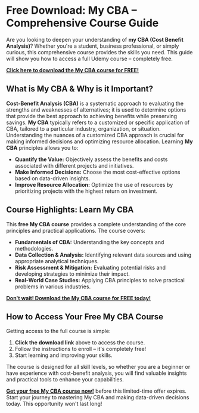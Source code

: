 # Free Download: My CBA – Comprehensive Course Guide

Are you looking to deepen your understanding of **my CBA (Cost Benefit Analysis)**? Whether you're a student, business professional, or simply curious, this comprehensive course provides the skills you need.  This guide will show you how to access a full Udemy course – completely free.

[**Click here to download the My CBA course for FREE!**](https://udemywork.com/my-cba)

## What is My CBA & Why is it Important?

**Cost-Benefit Analysis (CBA)** is a systematic approach to evaluating the strengths and weaknesses of alternatives; it is used to determine options that provide the best approach to achieving benefits while preserving savings. **My CBA** typically refers to a customized or specific application of CBA, tailored to a particular industry, organization, or situation.  Understanding the nuances of a customized CBA approach is crucial for making informed decisions and optimizing resource allocation. Learning **My CBA** principles allows you to:

*   **Quantify the Value:**  Objectively assess the benefits and costs associated with different projects and initiatives.
*   **Make Informed Decisions:**  Choose the most cost-effective options based on data-driven insights.
*   **Improve Resource Allocation:**  Optimize the use of resources by prioritizing projects with the highest return on investment.

## Course Highlights: Learn My CBA

This **free My CBA course** provides a complete understanding of the core principles and practical applications. The course covers:

*   **Fundamentals of CBA:** Understanding the key concepts and methodologies.
*   **Data Collection & Analysis:** Identifying relevant data sources and using appropriate analytical techniques.
*   **Risk Assessment & Mitigation:**  Evaluating potential risks and developing strategies to minimize their impact.
*   **Real-World Case Studies:**  Applying CBA principles to solve practical problems in various industries.

[**Don't wait! Download the My CBA course for FREE today!**](https://udemywork.com/my-cba)

## How to Access Your Free My CBA Course

Getting access to the full course is simple:

1.  **Click the download link** above to access the course.
2.  Follow the instructions to enroll – it's completely free!
3.  Start learning and improving your skills.

The course is designed for all skill levels, so whether you are a beginner or have experience with cost-benefit analysis, you will find valuable insights and practical tools to enhance your capabilities.

[**Get your free My CBA course now!**](https://udemywork.com/my-cba) before this limited-time offer expires. Start your journey to mastering My CBA and making data-driven decisions today. This opportunity won't last long!
